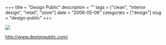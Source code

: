 +++
title = "Design Public"
description = ""
tags = ["clean", "interior design", "retail", "store"]
date = "2008-05-06"
categories = ["design"]
slug = "design-public"
+++


 

  <div id="screens-thumbs" class="clearfix">
    <div class="txt-center" id="design-submission"><a href="http://www.designpublic.com/"><img id='bluga-thumbnail-1235' class='bluga-thumbnail large' src='/media/bluga/
wt4820811325723_0.jpg'/></a></div>  
  </div>   
<p><a href="http://www.designpublic.com/">http://www.designpublic.com/</a></p>




